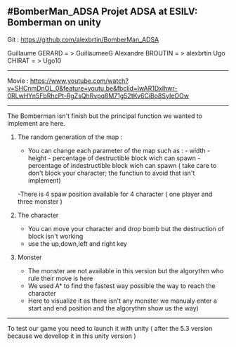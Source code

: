 #BomberMan_ADSA
Projet ADSA at ESILV: Bomberman on unity
----------------------------------------------------------------------------------------------------------------------------------------------
Git : https://github.com/alexbrtin/BomberMan_ADSA

Guillaume GERARD  = > GuillaumeeG
Alexandre BROUTIN = > alexbrtin
Ugo CHIRAT 		  = > Ugo10 

----------------------------------------------------------------------------------------------------------------------------------------------
Movie : https://www.youtube.com/watch?v=SHCnmDnOL_0&feature=youtu.be&fbclid=IwAR1Dxlhwr-0RLwHYn5FbRhcPt-RgZsQhRvpq8M71g52tKv6CiBo8SyIeOOw

----------------------------------------------------------------------------------------------------------------------------------------------

The Bomberman isn't finish but the principal function we wanted to implement are here.

1) The random generation of the map :
   - You can change each parameter of the map such as : 
			- width
			- height
			- percentage of destructible block wich can spawn 
			- percentage of indestructible block wich can spawn ( take care to don't block your character; the functiun to avoid that isn't implement)
			
	-There is 4 spaw position available for 4 character ( one player and three monster )

2) The character 
	- You can move your character and drop bomb but the destruction of block isn't working 
	- use the up,down,left and right key
	
3) Monster 
	- The monster are not available in this version but the algorythm who rule their move is here 
	- We used A* to find the fastest way possible the way to reach the character 
	- Here to visualize it as there isn't any monster we manualy enter a start and end position and the algorythm show us the way)

----------------------------------------------------------------------------------------------------------------------------------------------
To test our game you need to launch it with unity ( after the 5.3 version because we devellop it in this unity version ) 